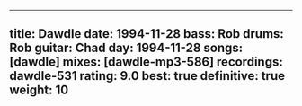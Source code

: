 
---
title: Dawdle
date: 1994-11-28
bass:	Rob
drums:	Rob
guitar:	Chad
day: 1994-11-28
songs: [dawdle]
mixes: [dawdle-mp3-586]
recordings: dawdle-531
rating: 9.0
best: true
definitive: true
weight: 10
---
